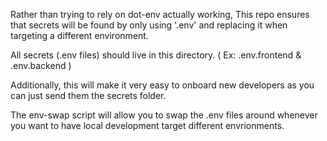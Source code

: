 Rather than trying to rely on dot-env actually working, This repo ensures that secrets will be found by only using '.env' and replacing it when targeting a different environment.

All secrets (.env files) should live in this directory. ( Ex: .env.frontend & .env.backend )

Additionally, this will make it very easy to onboard new developers as you can just send them the secrets folder.

The env-swap script will allow you to swap the .env files around whenever you want to have local development target different envrionments.

